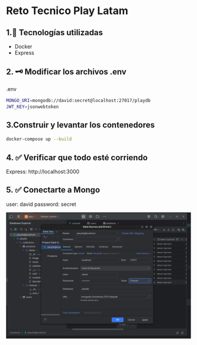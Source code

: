 # Reto Tecnico Play Latam

## 1.🚀 Tecnologías utilizadas
- Docker
- Express

## 2. 🗝️ Modificar los archivos .env
.env
```bash
MONGO_URI=mongodb://david:secret@localhost:27017/playdb
JWT_KEY=jsonwebtoken
```

## 3.Construir y levantar los contenedores
```bash
docker-compose up --build
```

## 4. ✅ Verificar que todo esté corriendo
Express: http://localhost:3000

## 5. ✅ Conectarte a Mongo
user: david
password: secret

![img.png](img.png)